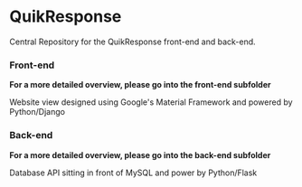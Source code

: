 # QuikResponse

Central Repository for the QuikResponse front-end and back-end.

### Front-end
**For a more detailed overview, please go into the front-end subfolder**

Website view designed using Google's Material Framework and powered by Python/Django

### Back-end
**For a more detailed overview, please go into the back-end subfolder**

Database API sitting in front of MySQL and power by Python/Flask
